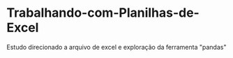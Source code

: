 # Trabalhando-com-Planilhas-de-Excel
Estudo direcionado a arquivo de excel e exploração da ferramenta "pandas"
